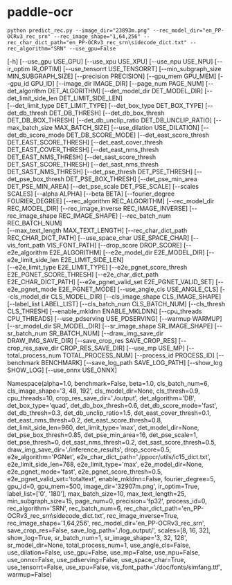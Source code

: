 # paddle-ocr

`python predict_rec.py --image_dir="23893m.png" --rec_model_dir="en_PP-OCRv3_rec_srn" --rec_image_shape="1,64,256" --rec_char_dict_path="en_PP-OCRv3_rec_srn\sidecode_dict.txt" --rec_algorithm="SRN" --use_gpu=False`

[-h] [--use_gpu USE_GPU] [--use_xpu USE_XPU] [--use_npu USE_NPU] [--ir_optim IR_OPTIM]
                      [--use_tensorrt USE_TENSORRT] [--min_subgraph_size MIN_SUBGRAPH_SIZE] [--precision PRECISION]
                      [--gpu_mem GPU_MEM] [--gpu_id GPU_ID] [--image_dir IMAGE_DIR] [--page_num PAGE_NUM]
                      [--det_algorithm DET_ALGORITHM] [--det_model_dir DET_MODEL_DIR] [--det_limit_side_len DET_LIMIT_SIDE_LEN]       
                      [--det_limit_type DET_LIMIT_TYPE] [--det_box_type DET_BOX_TYPE] [--det_db_thresh DET_DB_THRESH]
                      [--det_db_box_thresh DET_DB_BOX_THRESH] [--det_db_unclip_ratio DET_DB_UNCLIP_RATIO]
                      [--max_batch_size MAX_BATCH_SIZE] [--use_dilation USE_DILATION] [--det_db_score_mode DET_DB_SCORE_MODE]
                      [--det_east_score_thresh DET_EAST_SCORE_THRESH] [--det_east_cover_thresh DET_EAST_COVER_THRESH]
                      [--det_east_nms_thresh DET_EAST_NMS_THRESH] [--det_sast_score_thresh DET_SAST_SCORE_THRESH]
                      [--det_sast_nms_thresh DET_SAST_NMS_THRESH] [--det_pse_thresh DET_PSE_THRESH]
                      [--det_pse_box_thresh DET_PSE_BOX_THRESH] [--det_pse_min_area DET_PSE_MIN_AREA]
                      [--det_pse_scale DET_PSE_SCALE] [--scales SCALES] [--alpha ALPHA] [--beta BETA]
                      [--fourier_degree FOURIER_DEGREE] [--rec_algorithm REC_ALGORITHM] [--rec_model_dir REC_MODEL_DIR]
                      [--rec_image_inverse REC_IMAGE_INVERSE] [--rec_image_shape REC_IMAGE_SHAPE] [--rec_batch_num REC_BATCH_NUM]     
                      [--max_text_length MAX_TEXT_LENGTH] [--rec_char_dict_path REC_CHAR_DICT_PATH]
                      [--use_space_char USE_SPACE_CHAR] [--vis_font_path VIS_FONT_PATH] [--drop_score DROP_SCORE]
                      [--e2e_algorithm E2E_ALGORITHM] [--e2e_model_dir E2E_MODEL_DIR] [--e2e_limit_side_len E2E_LIMIT_SIDE_LEN]       
                      [--e2e_limit_type E2E_LIMIT_TYPE] [--e2e_pgnet_score_thresh E2E_PGNET_SCORE_THRESH]
                      [--e2e_char_dict_path E2E_CHAR_DICT_PATH] [--e2e_pgnet_valid_set E2E_PGNET_VALID_SET]
                      [--e2e_pgnet_mode E2E_PGNET_MODE] [--use_angle_cls USE_ANGLE_CLS] [--cls_model_dir CLS_MODEL_DIR]
                      [--cls_image_shape CLS_IMAGE_SHAPE] [--label_list LABEL_LIST] [--cls_batch_num CLS_BATCH_NUM]
                      [--cls_thresh CLS_THRESH] [--enable_mkldnn ENABLE_MKLDNN] [--cpu_threads CPU_THREADS]
                      [--use_pdserving USE_PDSERVING] [--warmup WARMUP] [--sr_model_dir SR_MODEL_DIR]
                      [--sr_image_shape SR_IMAGE_SHAPE] [--sr_batch_num SR_BATCH_NUM] [--draw_img_save_dir DRAW_IMG_SAVE_DIR]
                      [--save_crop_res SAVE_CROP_RES] [--crop_res_save_dir CROP_RES_SAVE_DIR] [--use_mp USE_MP]
                      [--total_process_num TOTAL_PROCESS_NUM] [--process_id PROCESS_ID] [--benchmark BENCHMARK]
                      [--save_log_path SAVE_LOG_PATH] [--show_log SHOW_LOG] [--use_onnx USE_ONNX]


Namespace(alpha=1.0, benchmark=False, beta=1.0, cls_batch_num=6, cls_image_shape='3, 48, 192', cls_model_dir=None, cls_thresh=0.9, cpu_threads=10, crop_res_save_dir='./output', det_algorithm='DB', det_box_type='quad', det_db_box_thresh=0.6, det_db_score_mode='fast', det_db_thresh=0.3, det_db_unclip_ratio=1.5, det_east_cover_thresh=0.1, det_east_nms_thresh=0.2, det_east_score_thresh=0.8, det_limit_side_len=960, det_limit_type='max', det_model_dir=None, det_pse_box_thresh=0.85, det_pse_min_area=16, det_pse_scale=1, det_pse_thresh=0, det_sast_nms_thresh=0.2, det_sast_score_thresh=0.5, draw_img_save_dir='./inference_results', drop_score=0.5, e2e_algorithm='PGNet', e2e_char_dict_path='./ppocr/utils/ic15_dict.txt', e2e_limit_side_len=768, e2e_limit_type='max', e2e_model_dir=None, e2e_pgnet_mode='fast', e2e_pgnet_score_thresh=0.5, e2e_pgnet_valid_set='totaltext', enable_mkldnn=False, fourier_degree=5, gpu_id=0, gpu_mem=500, image_dir='32907m.png', ir_optim=True, label_list=['0', '180'], max_batch_size=10, max_text_length=25, min_subgraph_size=15, page_num=0, precision='fp32', process_id=0, rec_algorithm='SRN', rec_batch_num=6, rec_char_dict_path='en_PP-OCRv3_rec_srn\\sidecode_dict.txt', rec_image_inverse=True, rec_image_shape='1,64,256', rec_model_dir='en_PP-OCRv3_rec_srn', save_crop_res=False, save_log_path='./log_output/', scales=[8, 16, 32], show_log=True, sr_batch_num=1, sr_image_shape='3, 32, 128', sr_model_dir=None, total_process_num=1, use_angle_cls=False, use_dilation=False, use_gpu=False, use_mp=False, use_npu=False, use_onnx=False, use_pdserving=False, use_space_char=True, use_tensorrt=False, use_xpu=False, vis_font_path='./doc/fonts/simfang.ttf', warmup=False)